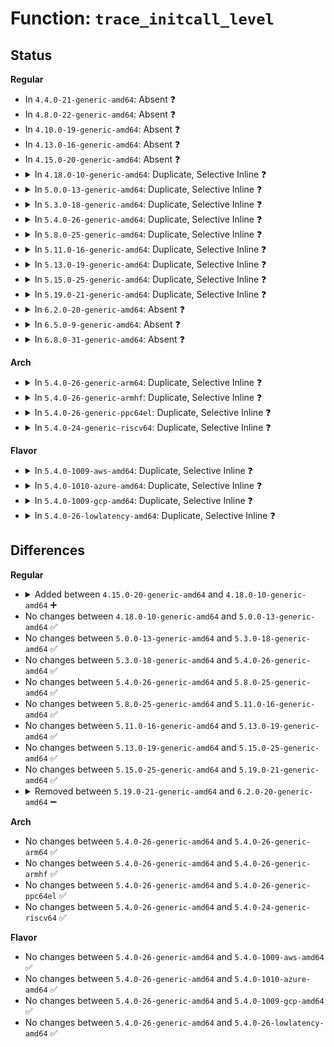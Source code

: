 # Function: <code>trace_initcall_level</code>

## Status
<b>Regular</b>
<ul>
<li>
In <code>4.4.0-21-generic-amd64</code>: Absent ❓
</li>
<li>
In <code>4.8.0-22-generic-amd64</code>: Absent ❓
</li>
<li>
In <code>4.10.0-19-generic-amd64</code>: Absent ❓
</li>
<li>
In <code>4.13.0-16-generic-amd64</code>: Absent ❓
</li>
<li>
In <code>4.15.0-20-generic-amd64</code>: Absent ❓
</li>
<li>
<details>
<summary>In <code>4.18.0-10-generic-amd64</code>: Duplicate, Selective Inline ❓</summary>

```c
void trace_initcall_level(const char * level)
```

```json
{
  "name": "trace_initcall_level",
  "collision_type": "Static Duplication",
  "inline_type": "Selective",
  "funcs": [
    {
      "addr": 18446744071578855886,
      "name": "trace_initcall_level",
      "external": false,
      "loc": "include/trace/events/initcall.h:10",
      "file": "init/main.c",
      "inline": "declared, inlined",
      "caller_inline": [],
      "caller_func": [
        "init/main.c:kernel_init_freeable",
        "init/main.c:kernel_init_freeable"
      ]
    },
    {
      "addr": 18446744071602924175,
      "name": "trace_initcall_level",
      "external": false,
      "loc": "include/trace/events/initcall.h:10",
      "file": "kernel/printk/printk.c",
      "inline": "declared, inlined",
      "caller_inline": [
        "kernel/printk/printk.c:console_init"
      ],
      "caller_func": []
    },
    {
      "addr": 18446744071603052129,
      "name": "trace_initcall_level",
      "external": false,
      "loc": "include/trace/events/initcall.h:10",
      "file": "security/security.c",
      "inline": "declared, inlined",
      "caller_inline": [
        "security/security.c:security_init"
      ],
      "caller_func": []
    }
  ],
  "symbols": [
    {
      "addr": 18446744071578855886,
      "name": "trace_initcall_level",
      "section": ".text",
      "bind": "STB_LOCAL",
      "size": 78
    }
  ]
}
```
</details>
</li>
<li>
<details>
<summary>In <code>5.0.0-13-generic-amd64</code>: Duplicate, Selective Inline ❓</summary>

```c
void trace_initcall_level(const char * level)
```

```json
{
  "name": "trace_initcall_level",
  "collision_type": "Static Duplication",
  "inline_type": "Selective",
  "funcs": [
    {
      "addr": 18446744071578855909,
      "name": "trace_initcall_level",
      "external": false,
      "loc": "include/trace/events/initcall.h:10",
      "file": "init/main.c",
      "inline": "declared, inlined",
      "caller_inline": [],
      "caller_func": [
        "init/main.c:kernel_init_freeable",
        "init/main.c:kernel_init_freeable"
      ]
    },
    {
      "addr": 18446744071604722111,
      "name": "trace_initcall_level",
      "external": false,
      "loc": "include/trace/events/initcall.h:10",
      "file": "kernel/printk/printk.c",
      "inline": "declared, inlined",
      "caller_inline": [
        "kernel/printk/printk.c:console_init"
      ],
      "caller_func": []
    }
  ],
  "symbols": [
    {
      "addr": 18446744071578855909,
      "name": "trace_initcall_level",
      "section": ".text",
      "bind": "STB_LOCAL",
      "size": 78
    }
  ]
}
```
</details>
</li>
<li>
<details>
<summary>In <code>5.3.0-18-generic-amd64</code>: Duplicate, Selective Inline ❓</summary>

```c
void trace_initcall_level(const char * level)
```

```json
{
  "name": "trace_initcall_level",
  "collision_type": "Static Duplication",
  "inline_type": "Selective",
  "funcs": [
    {
      "addr": 18446744071578856209,
      "name": "trace_initcall_level",
      "external": false,
      "loc": "include/trace/events/initcall.h:10",
      "file": "init/main.c",
      "inline": "declared, inlined",
      "caller_inline": [],
      "caller_func": [
        "init/main.c:kernel_init_freeable",
        "init/main.c:kernel_init_freeable"
      ]
    },
    {
      "addr": 18446744071604822906,
      "name": "trace_initcall_level",
      "external": false,
      "loc": "include/trace/events/initcall.h:10",
      "file": "kernel/printk/printk.c",
      "inline": "declared, inlined",
      "caller_inline": [
        "kernel/printk/printk.c:console_init"
      ],
      "caller_func": []
    }
  ],
  "symbols": [
    {
      "addr": 18446744071578856209,
      "name": "trace_initcall_level",
      "section": ".text",
      "bind": "STB_LOCAL",
      "size": 78
    }
  ]
}
```
</details>
</li>
<li>
<details>
<summary>In <code>5.4.0-26-generic-amd64</code>: Duplicate, Selective Inline ❓</summary>

```c
void trace_initcall_level(const char * level)
```

```json
{
  "name": "trace_initcall_level",
  "collision_type": "Static Duplication",
  "inline_type": "Selective",
  "funcs": [
    {
      "addr": 18446744071578856209,
      "name": "trace_initcall_level",
      "external": false,
      "loc": "include/trace/events/initcall.h:10",
      "file": "init/main.c",
      "inline": "declared, inlined",
      "caller_inline": [],
      "caller_func": [
        "init/main.c:kernel_init_freeable",
        "init/main.c:kernel_init_freeable"
      ]
    },
    {
      "addr": 18446744071604857255,
      "name": "trace_initcall_level",
      "external": false,
      "loc": "include/trace/events/initcall.h:10",
      "file": "kernel/printk/printk.c",
      "inline": "declared, inlined",
      "caller_inline": [
        "kernel/printk/printk.c:console_init"
      ],
      "caller_func": []
    }
  ],
  "symbols": [
    {
      "addr": 18446744071578856209,
      "name": "trace_initcall_level",
      "section": ".text",
      "bind": "STB_LOCAL",
      "size": 78
    }
  ]
}
```
</details>
</li>
<li>
<details>
<summary>In <code>5.8.0-25-generic-amd64</code>: Duplicate, Selective Inline ❓</summary>

```c
void trace_initcall_level(const char * level)
```

```json
{
  "name": "trace_initcall_level",
  "collision_type": "Static Duplication",
  "inline_type": "Selective",
  "funcs": [
    {
      "addr": 18446744071578860558,
      "name": "trace_initcall_level",
      "external": false,
      "loc": "include/trace/events/initcall.h:10",
      "file": "init/main.c",
      "inline": "declared, inlined",
      "caller_inline": [],
      "caller_func": [
        "init/main.c:kernel_init_freeable",
        "init/main.c:do_initcalls"
      ]
    },
    {
      "addr": 18446744071609187855,
      "name": "trace_initcall_level",
      "external": false,
      "loc": "include/trace/events/initcall.h:10",
      "file": "kernel/printk/printk.c",
      "inline": "declared, inlined",
      "caller_inline": [
        "kernel/printk/printk.c:console_init"
      ],
      "caller_func": []
    }
  ],
  "symbols": [
    {
      "addr": 18446744071578860558,
      "name": "trace_initcall_level",
      "section": ".text",
      "bind": "STB_LOCAL",
      "size": 83
    }
  ]
}
```
</details>
</li>
<li>
<details>
<summary>In <code>5.11.0-16-generic-amd64</code>: Duplicate, Selective Inline ❓</summary>

```c
void trace_initcall_level(const char * level)
```

```json
{
  "name": "trace_initcall_level",
  "collision_type": "Static Duplication",
  "inline_type": "Selective",
  "funcs": [
    {
      "addr": 18446744071591237613,
      "name": "trace_initcall_level",
      "external": false,
      "loc": "include/trace/events/initcall.h:10",
      "file": "init/main.c",
      "inline": "declared, inlined",
      "caller_inline": [],
      "caller_func": [
        "init/main.c:kernel_init_freeable",
        "init/main.c:do_initcalls"
      ]
    },
    {
      "addr": 18446744071612254222,
      "name": "trace_initcall_level",
      "external": false,
      "loc": "include/trace/events/initcall.h:10",
      "file": "kernel/printk/printk.c",
      "inline": "declared, inlined",
      "caller_inline": [
        "kernel/printk/printk.c:console_init"
      ],
      "caller_func": []
    }
  ],
  "symbols": [
    {
      "addr": 18446744071591237613,
      "name": "trace_initcall_level",
      "section": ".text",
      "bind": "STB_LOCAL",
      "size": 68
    }
  ]
}
```
</details>
</li>
<li>
<details>
<summary>In <code>5.13.0-19-generic-amd64</code>: Duplicate, Selective Inline ❓</summary>

```c
void trace_initcall_level(const char * level)
```

```json
{
  "name": "trace_initcall_level",
  "collision_type": "Static Duplication",
  "inline_type": "Selective",
  "funcs": [
    {
      "addr": 18446744071591180285,
      "name": "trace_initcall_level",
      "external": false,
      "loc": "include/trace/events/initcall.h:10",
      "file": "init/main.c",
      "inline": "declared, inlined",
      "caller_inline": [],
      "caller_func": [
        "init/main.c:kernel_init_freeable",
        "init/main.c:do_initcalls"
      ]
    },
    {
      "addr": 18446744071614395757,
      "name": "trace_initcall_level",
      "external": false,
      "loc": "include/trace/events/initcall.h:10",
      "file": "kernel/printk/printk.c",
      "inline": "declared, inlined",
      "caller_inline": [
        "kernel/printk/printk.c:console_init"
      ],
      "caller_func": []
    }
  ],
  "symbols": [
    {
      "addr": 18446744071591180285,
      "name": "trace_initcall_level",
      "section": ".text",
      "bind": "STB_LOCAL",
      "size": 68
    }
  ]
}
```
</details>
</li>
<li>
<details>
<summary>In <code>5.15.0-25-generic-amd64</code>: Duplicate, Selective Inline ❓</summary>

```c
void trace_initcall_level(const char * level)
```

```json
{
  "name": "trace_initcall_level",
  "collision_type": "Static Duplication",
  "inline_type": "Selective",
  "funcs": [
    {
      "addr": 18446744071592036454,
      "name": "trace_initcall_level",
      "external": false,
      "loc": "include/trace/events/initcall.h:10",
      "file": "init/main.c",
      "inline": "declared, inlined",
      "caller_inline": [],
      "caller_func": [
        "init/main.c:kernel_init_freeable",
        "init/main.c:do_initcalls"
      ]
    },
    {
      "addr": 18446744071615330043,
      "name": "trace_initcall_level",
      "external": false,
      "loc": "include/trace/events/initcall.h:10",
      "file": "kernel/printk/printk.c",
      "inline": "declared, inlined",
      "caller_inline": [
        "kernel/printk/printk.c:console_init"
      ],
      "caller_func": []
    }
  ],
  "symbols": [
    {
      "addr": 18446744071592036454,
      "name": "trace_initcall_level",
      "section": ".text",
      "bind": "STB_LOCAL",
      "size": 65
    }
  ]
}
```
</details>
</li>
<li>
<details>
<summary>In <code>5.19.0-21-generic-amd64</code>: Duplicate, Selective Inline ❓</summary>

```c
void trace_initcall_level(const char * level)
```

```json
{
  "name": "trace_initcall_level",
  "collision_type": "Static Duplication",
  "inline_type": "Selective",
  "funcs": [
    {
      "addr": 18446744071593802184,
      "name": "trace_initcall_level",
      "external": false,
      "loc": "include/trace/events/initcall.h:10",
      "file": "init/main.c",
      "inline": "declared, inlined",
      "caller_inline": [],
      "caller_func": [
        "init/main.c:kernel_init_freeable",
        "init/main.c:do_initcalls"
      ]
    },
    {
      "addr": 18446744071617113588,
      "name": "trace_initcall_level",
      "external": false,
      "loc": "include/trace/events/initcall.h:10",
      "file": "kernel/printk/printk.c",
      "inline": "declared, inlined",
      "caller_inline": [
        "kernel/printk/printk.c:console_init"
      ],
      "caller_func": []
    }
  ],
  "symbols": [
    {
      "addr": 18446744071593802184,
      "name": "trace_initcall_level",
      "section": ".text",
      "bind": "STB_LOCAL",
      "size": 95
    }
  ]
}
```
</details>
</li>
<li>
<details>
<summary>In <code>6.2.0-20-generic-amd64</code>: Absent ❓</summary>

```json
{
  "name": "trace_initcall_level",
  "collision_type": "Static Duplication",
  "inline_type": "Full",
  "funcs": [
    {
      "addr": 18446744071627479459,
      "name": "trace_initcall_level",
      "external": false,
      "loc": "include/trace/events/initcall.h:10",
      "file": "init/main.c",
      "inline": "declared, inlined",
      "caller_inline": [
        "init/main.c:kernel_init_freeable",
        "init/main.c:kernel_init_freeable",
        "init/main.c:do_initcalls",
        "init/main.c:do_initcalls"
      ],
      "caller_func": []
    },
    {
      "addr": 18446744071627779969,
      "name": "trace_initcall_level",
      "external": false,
      "loc": "include/trace/events/initcall.h:10",
      "file": "kernel/printk/printk.c",
      "inline": "declared, inlined",
      "caller_inline": [
        "kernel/printk/printk.c:console_init"
      ],
      "caller_func": []
    }
  ],
  "symbols": []
}
```
</details>
</li>
<li>
<details>
<summary>In <code>6.5.0-9-generic-amd64</code>: Absent ❓</summary>

```json
{
  "name": "trace_initcall_level",
  "collision_type": "Static Duplication",
  "inline_type": "Full",
  "funcs": [
    {
      "addr": 18446744071619222979,
      "name": "trace_initcall_level",
      "external": false,
      "loc": "include/trace/events/initcall.h:10",
      "file": "init/main.c",
      "inline": "declared, inlined",
      "caller_inline": [
        "init/main.c:kernel_init_freeable",
        "init/main.c:kernel_init_freeable",
        "init/main.c:do_initcalls",
        "init/main.c:do_initcalls"
      ],
      "caller_func": []
    },
    {
      "addr": 18446744071619542849,
      "name": "trace_initcall_level",
      "external": false,
      "loc": "include/trace/events/initcall.h:10",
      "file": "kernel/printk/printk.c",
      "inline": "declared, inlined",
      "caller_inline": [
        "kernel/printk/printk.c:console_init"
      ],
      "caller_func": []
    }
  ],
  "symbols": []
}
```
</details>
</li>
<li>
<details>
<summary>In <code>6.8.0-31-generic-amd64</code>: Absent ❓</summary>

```json
{
  "name": "trace_initcall_level",
  "collision_type": "Static Duplication",
  "inline_type": "Full",
  "funcs": [
    {
      "addr": 18446744071621512691,
      "name": "trace_initcall_level",
      "external": false,
      "loc": "include/trace/events/initcall.h:10",
      "file": "init/main.c",
      "inline": "declared, inlined",
      "caller_inline": [
        "init/main.c:kernel_init_freeable",
        "init/main.c:kernel_init_freeable",
        "init/main.c:do_initcalls",
        "init/main.c:do_initcalls"
      ],
      "caller_func": []
    },
    {
      "addr": 18446744071621841745,
      "name": "trace_initcall_level",
      "external": false,
      "loc": "include/trace/events/initcall.h:10",
      "file": "kernel/printk/printk.c",
      "inline": "declared, inlined",
      "caller_inline": [
        "kernel/printk/printk.c:console_init"
      ],
      "caller_func": []
    }
  ],
  "symbols": []
}
```
</details>
</li>
</ul>
<b>Arch</b>
<ul>
<li>
<details>
<summary>In <code>5.4.0-26-generic-arm64</code>: Duplicate, Selective Inline ❓</summary>

```c
void trace_initcall_level(const char * level)
```

```json
{
  "name": "trace_initcall_level",
  "collision_type": "Static Duplication",
  "inline_type": "Selective",
  "funcs": [
    {
      "addr": 18446603336490176916,
      "name": "trace_initcall_level",
      "external": false,
      "loc": "include/trace/events/initcall.h:10",
      "file": "init/main.c",
      "inline": "declared, inlined",
      "caller_inline": [],
      "caller_func": [
        "init/main.c:kernel_init_freeable",
        "init/main.c:kernel_init_freeable"
      ]
    },
    {
      "addr": 18446603336510890564,
      "name": "trace_initcall_level",
      "external": false,
      "loc": "include/trace/events/initcall.h:10",
      "file": "kernel/printk/printk.c",
      "inline": "declared, inlined",
      "caller_inline": [
        "kernel/printk/printk.c:console_init"
      ],
      "caller_func": []
    }
  ],
  "symbols": [
    {
      "addr": 18446603336490176916,
      "name": "trace_initcall_level",
      "section": ".text",
      "bind": "STB_LOCAL",
      "size": 120
    }
  ]
}
```
</details>
</li>
<li>
<details>
<summary>In <code>5.4.0-26-generic-armhf</code>: Duplicate, Selective Inline ❓</summary>

```c
void trace_initcall_level(const char * level)
```

```json
{
  "name": "trace_initcall_level",
  "collision_type": "Static Duplication",
  "inline_type": "Selective",
  "funcs": [
    {
      "addr": 3224385860,
      "name": "trace_initcall_level",
      "external": false,
      "loc": "include/trace/events/initcall.h:10",
      "file": "init/main.c",
      "inline": "declared, inlined",
      "caller_inline": [],
      "caller_func": [
        "init/main.c:kernel_init_freeable",
        "init/main.c:kernel_init_freeable"
      ]
    },
    {
      "addr": 3243378912,
      "name": "trace_initcall_level",
      "external": false,
      "loc": "include/trace/events/initcall.h:10",
      "file": "kernel/printk/printk.c",
      "inline": "declared, inlined",
      "caller_inline": [
        "kernel/printk/printk.c:console_init"
      ],
      "caller_func": []
    }
  ],
  "symbols": [
    {
      "addr": 3224385860,
      "name": "trace_initcall_level",
      "section": ".text",
      "bind": "STB_LOCAL",
      "size": 140
    }
  ]
}
```
</details>
</li>
<li>
<details>
<summary>In <code>5.4.0-26-generic-ppc64el</code>: Duplicate, Selective Inline ❓</summary>

```c
void trace_initcall_level(const char * level)
```

```json
{
  "name": "trace_initcall_level",
  "collision_type": "Static Duplication",
  "inline_type": "Selective",
  "funcs": [
    {
      "addr": 13835058055282230560,
      "name": "trace_initcall_level",
      "external": false,
      "loc": "include/trace/events/initcall.h:10",
      "file": "init/main.c",
      "inline": "declared, inlined",
      "caller_inline": [],
      "caller_func": [
        "init/main.c:kernel_init_freeable",
        "init/main.c:kernel_init_freeable"
      ]
    },
    {
      "addr": 13835058055302524796,
      "name": "trace_initcall_level",
      "external": false,
      "loc": "include/trace/events/initcall.h:10",
      "file": "kernel/printk/printk.c",
      "inline": "declared, inlined",
      "caller_inline": [
        "kernel/printk/printk.c:console_init"
      ],
      "caller_func": []
    }
  ],
  "symbols": [
    {
      "addr": 13835058055282230560,
      "name": "trace_initcall_level",
      "section": ".text",
      "bind": "STB_LOCAL",
      "size": 160
    }
  ]
}
```
</details>
</li>
<li>
<details>
<summary>In <code>5.4.0-24-generic-riscv64</code>: Duplicate, Selective Inline ❓</summary>

```c
void trace_initcall_level(const char * level)
```

```json
{
  "name": "trace_initcall_level",
  "collision_type": "Static Duplication",
  "inline_type": "Selective",
  "funcs": [
    {
      "addr": 18446743936271336862,
      "name": "trace_initcall_level",
      "external": false,
      "loc": "include/trace/events/initcall.h:10",
      "file": "init/main.c",
      "inline": "declared, inlined",
      "caller_inline": [],
      "caller_func": [
        "init/main.c:kernel_init_freeable",
        "init/main.c:kernel_init_freeable"
      ]
    },
    {
      "addr": 18446743936270630462,
      "name": "trace_initcall_level",
      "external": false,
      "loc": "include/trace/events/initcall.h:10",
      "file": "kernel/printk/printk.c",
      "inline": "declared, inlined",
      "caller_inline": [
        "kernel/printk/printk.c:console_init"
      ],
      "caller_func": []
    }
  ],
  "symbols": [
    {
      "addr": 18446743936271336862,
      "name": "trace_initcall_level",
      "section": ".text",
      "bind": "STB_LOCAL",
      "size": 98
    }
  ]
}
```
</details>
</li>
</ul>
<b>Flavor</b>
<ul>
<li>
<details>
<summary>In <code>5.4.0-1009-aws-amd64</code>: Duplicate, Selective Inline ❓</summary>

```c
void trace_initcall_level(const char * level)
```

```json
{
  "name": "trace_initcall_level",
  "collision_type": "Static Duplication",
  "inline_type": "Selective",
  "funcs": [
    {
      "addr": 18446744071578856209,
      "name": "trace_initcall_level",
      "external": false,
      "loc": "include/trace/events/initcall.h:10",
      "file": "init/main.c",
      "inline": "declared, inlined",
      "caller_inline": [],
      "caller_func": [
        "init/main.c:kernel_init_freeable",
        "init/main.c:kernel_init_freeable"
      ]
    },
    {
      "addr": 18446744071604762271,
      "name": "trace_initcall_level",
      "external": false,
      "loc": "include/trace/events/initcall.h:10",
      "file": "kernel/printk/printk.c",
      "inline": "declared, inlined",
      "caller_inline": [
        "kernel/printk/printk.c:console_init"
      ],
      "caller_func": []
    }
  ],
  "symbols": [
    {
      "addr": 18446744071578856209,
      "name": "trace_initcall_level",
      "section": ".text",
      "bind": "STB_LOCAL",
      "size": 78
    }
  ]
}
```
</details>
</li>
<li>
<details>
<summary>In <code>5.4.0-1010-azure-amd64</code>: Duplicate, Selective Inline ❓</summary>

```c
void trace_initcall_level(const char * level)
```

```json
{
  "name": "trace_initcall_level",
  "collision_type": "Static Duplication",
  "inline_type": "Selective",
  "funcs": [
    {
      "addr": 18446744071578849252,
      "name": "trace_initcall_level",
      "external": false,
      "loc": "include/trace/events/initcall.h:10",
      "file": "init/main.c",
      "inline": "declared, inlined",
      "caller_inline": [],
      "caller_func": [
        "init/main.c:kernel_init_freeable",
        "init/main.c:kernel_init_freeable"
      ]
    },
    {
      "addr": 18446744071604730143,
      "name": "trace_initcall_level",
      "external": false,
      "loc": "include/trace/events/initcall.h:10",
      "file": "kernel/printk/printk.c",
      "inline": "declared, inlined",
      "caller_inline": [
        "kernel/printk/printk.c:console_init"
      ],
      "caller_func": []
    }
  ],
  "symbols": [
    {
      "addr": 18446744071578849252,
      "name": "trace_initcall_level",
      "section": ".text",
      "bind": "STB_LOCAL",
      "size": 78
    }
  ]
}
```
</details>
</li>
<li>
<details>
<summary>In <code>5.4.0-1009-gcp-amd64</code>: Duplicate, Selective Inline ❓</summary>

```c
void trace_initcall_level(const char * level)
```

```json
{
  "name": "trace_initcall_level",
  "collision_type": "Static Duplication",
  "inline_type": "Selective",
  "funcs": [
    {
      "addr": 18446744071578856209,
      "name": "trace_initcall_level",
      "external": false,
      "loc": "include/trace/events/initcall.h:10",
      "file": "init/main.c",
      "inline": "declared, inlined",
      "caller_inline": [],
      "caller_func": [
        "init/main.c:kernel_init_freeable",
        "init/main.c:kernel_init_freeable"
      ]
    },
    {
      "addr": 18446744071604839899,
      "name": "trace_initcall_level",
      "external": false,
      "loc": "include/trace/events/initcall.h:10",
      "file": "kernel/printk/printk.c",
      "inline": "declared, inlined",
      "caller_inline": [
        "kernel/printk/printk.c:console_init"
      ],
      "caller_func": []
    }
  ],
  "symbols": [
    {
      "addr": 18446744071578856209,
      "name": "trace_initcall_level",
      "section": ".text",
      "bind": "STB_LOCAL",
      "size": 78
    }
  ]
}
```
</details>
</li>
<li>
<details>
<summary>In <code>5.4.0-26-lowlatency-amd64</code>: Duplicate, Selective Inline ❓</summary>

```c
void trace_initcall_level(const char * level)
```

```json
{
  "name": "trace_initcall_level",
  "collision_type": "Static Duplication",
  "inline_type": "Selective",
  "funcs": [
    {
      "addr": 18446744071578856257,
      "name": "trace_initcall_level",
      "external": false,
      "loc": "include/trace/events/initcall.h:10",
      "file": "init/main.c",
      "inline": "declared, inlined",
      "caller_inline": [],
      "caller_func": [
        "init/main.c:kernel_init_freeable",
        "init/main.c:kernel_init_freeable"
      ]
    },
    {
      "addr": 18446744071604861325,
      "name": "trace_initcall_level",
      "external": false,
      "loc": "include/trace/events/initcall.h:10",
      "file": "kernel/printk/printk.c",
      "inline": "declared, inlined",
      "caller_inline": [
        "kernel/printk/printk.c:console_init"
      ],
      "caller_func": []
    }
  ],
  "symbols": [
    {
      "addr": 18446744071578856257,
      "name": "trace_initcall_level",
      "section": ".text",
      "bind": "STB_LOCAL",
      "size": 99
    }
  ]
}
```
</details>
</li>
</ul>

## Differences
<b>Regular</b>
<ul>
<li>
<details>
<summary>Added between <code>4.15.0-20-generic-amd64</code> and <code>4.18.0-10-generic-amd64</code> ➕</summary>

```c
void trace_initcall_level(const char * level)
```
</details>
</li>
<li>
No changes between <code>4.18.0-10-generic-amd64</code> and <code>5.0.0-13-generic-amd64</code> ✅
</li>
<li>
No changes between <code>5.0.0-13-generic-amd64</code> and <code>5.3.0-18-generic-amd64</code> ✅
</li>
<li>
No changes between <code>5.3.0-18-generic-amd64</code> and <code>5.4.0-26-generic-amd64</code> ✅
</li>
<li>
No changes between <code>5.4.0-26-generic-amd64</code> and <code>5.8.0-25-generic-amd64</code> ✅
</li>
<li>
No changes between <code>5.8.0-25-generic-amd64</code> and <code>5.11.0-16-generic-amd64</code> ✅
</li>
<li>
No changes between <code>5.11.0-16-generic-amd64</code> and <code>5.13.0-19-generic-amd64</code> ✅
</li>
<li>
No changes between <code>5.13.0-19-generic-amd64</code> and <code>5.15.0-25-generic-amd64</code> ✅
</li>
<li>
No changes between <code>5.15.0-25-generic-amd64</code> and <code>5.19.0-21-generic-amd64</code> ✅
</li>
<li>
<details>
<summary>Removed between <code>5.19.0-21-generic-amd64</code> and <code>6.2.0-20-generic-amd64</code> ➖</summary>

```c
void trace_initcall_level(const char * level)
```
</details>
</li>
</ul>
<b>Arch</b>
<ul>
<li>
No changes between <code>5.4.0-26-generic-amd64</code> and <code>5.4.0-26-generic-arm64</code> ✅
</li>
<li>
No changes between <code>5.4.0-26-generic-amd64</code> and <code>5.4.0-26-generic-armhf</code> ✅
</li>
<li>
No changes between <code>5.4.0-26-generic-amd64</code> and <code>5.4.0-26-generic-ppc64el</code> ✅
</li>
<li>
No changes between <code>5.4.0-26-generic-amd64</code> and <code>5.4.0-24-generic-riscv64</code> ✅
</li>
</ul>
<b>Flavor</b>
<ul>
<li>
No changes between <code>5.4.0-26-generic-amd64</code> and <code>5.4.0-1009-aws-amd64</code> ✅
</li>
<li>
No changes between <code>5.4.0-26-generic-amd64</code> and <code>5.4.0-1010-azure-amd64</code> ✅
</li>
<li>
No changes between <code>5.4.0-26-generic-amd64</code> and <code>5.4.0-1009-gcp-amd64</code> ✅
</li>
<li>
No changes between <code>5.4.0-26-generic-amd64</code> and <code>5.4.0-26-lowlatency-amd64</code> ✅
</li>
</ul>

